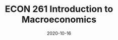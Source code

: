 ---
title: ECON 261 Introduction to Macroeconomics
description: Instructor
toc: true
# authors:
# tags:
# categories:
# series:
layout: doc-list
date: '2020-10-16'
lastmod: "2023-10-15T14:41:56+08:00"
draft: false
---